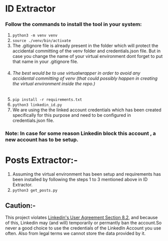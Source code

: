 # ID Extractor
### Follow the commands to install the tool in your system:

1) ```python3 -m venv venv```
2) ```source ./venv/bin/activate```
3) The .gitignore file is already present in the folder which will protect the accidental committing of the venv folder
and credentials.json file. But in case you change the name of your virtual environment dont forget to put that name 
in your .gitignore file.
4) ###### The best would be to use virtualwrapper in order to avoid any accidental committing of venv (that could possibly happen in creating the virtual environment inside the repo.)
5) ```pip install -r requirements.txt```
6) ```python3 linkedin_id.py```
7) We are using the the linked account credentials which has been created specifically for this purpose and need to be 
configured in credentials.json file.

### Note: In case for some reason Linkedin block this account , a new account has to be setup.

# Posts Extractor:-
1) Assuming  the virtual environment has been setup and requirements has been installed by following the steps 1 to 3
 mentioned above in ID Extractor.
2) ```python3 get_posts.py```

## Caution:-
This project violates [Linkedin's User Agreement Section 8.2](https://www.linkedin.com/legal/user-agreement),
and because of this, Linkedin may (and will) temporarily or permantly ban the account.So never a good choice to use the 
credentials of the LinkedIn Account you use often. Also from legal terms we cannot store the data provided by it.